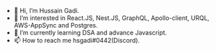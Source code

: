 - 👋 Hi, I’m Hussain Gadi.
- 👀 I’m interested in React.JS, Nest.JS, GraphQL, Apollo-client, URQL, AWS-AppSync and Postgres.
- 🌱 I’m currently learning DSA and advance Javascript.
- 📫 How to reach me hsgadi#0442(Discord).

<!---
hsgadi/hsgadi is a ✨ special ✨ repository because its `README.md` (this file) appears on your GitHub profile.
You can click the Preview link to take a look at your changes.
--->
